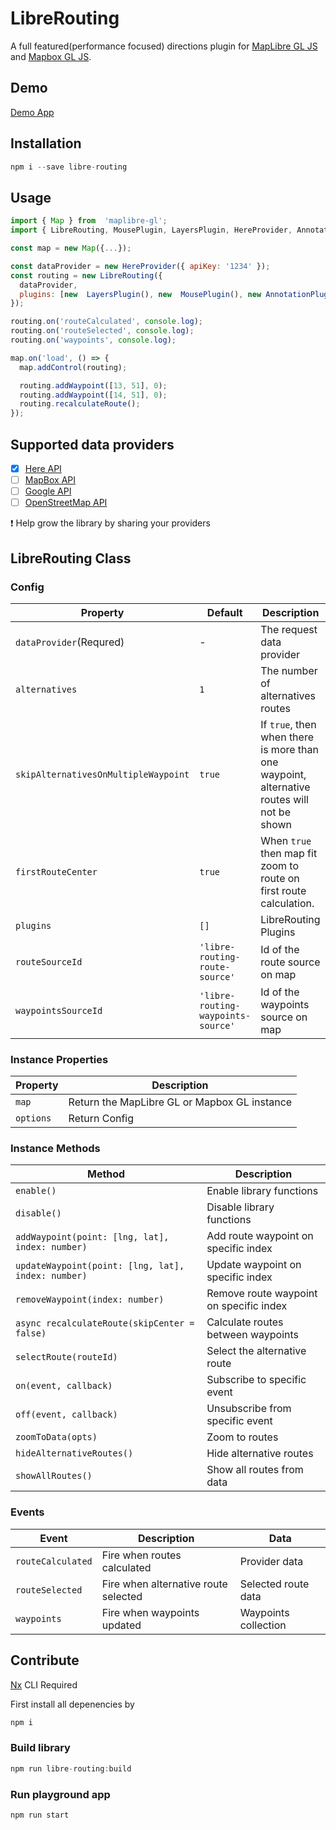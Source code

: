 # LibreRouting

A full featured(performance focused) directions plugin for [MapLibre GL JS](https://github.com/maplibre/maplibre-gl-js) and [Mapbox GL JS](https://github.com/mapbox/mapbox-gl-js).

## Demo

[Demo App](https://marucjmar.github.io/libre-routing/)

## Installation

```js
npm i --save libre-routing
```

## Usage

```js
import { Map } from  'maplibre-gl';
import { LibreRouting, MousePlugin, LayersPlugin, HereProvider, AnnotationPlugin } from  'libre-routing';

const map = new Map({...});

const dataProvider = new HereProvider({ apiKey: '1234' });
const routing = new LibreRouting({
  dataProvider,
  plugins: [new  LayersPlugin(), new  MousePlugin(), new AnnotationPlugin()],
});

routing.on('routeCalculated', console.log);
routing.on('routeSelected', console.log);
routing.on('waypoints', console.log);

map.on('load', () => {
  map.addControl(routing);

  routing.addWaypoint([13, 51], 0);
  routing.addWaypoint([14, 51], 0);
  routing.recalculateRoute();
});
```

## Supported data providers

- [x] [Here API](https://www.here.com/)
- [ ] [MapBox API](https://docs.mapbox.com/help/glossary/directions-api/)
- [ ] [Google API](https://developers.google.com/maps/documentation/directions/overview)
- [ ] [OpenStreetMap API](https://wiki.openstreetmap.org/wiki/Routing)

:exclamation: Help grow the library by sharing your providers

## LibreRouting Class

### Config

| Property                             | Default                            | Description                                                                                |
| ------------------------------------ | ---------------------------------- | ------------------------------------------------------------------------------------------ |
| `dataProvider`(Requred)              | -                                  | The request data provider                                                                  |
| `alternatives`                       | `1`                                | The number of alternatives routes                                                          |
| `skipAlternativesOnMultipleWaypoint` | `true`                             | If `true`, then when there is more than one waypoint, alternative routes will not be shown |
| `firstRouteCenter`                   | `true`                             | When `true` then map fit zoom to route on first route calculation.                         |
| `plugins`                            | `[]`                               | LibreRouting Plugins                                                                       |
| `routeSourceId`                      | `'libre-routing-route-source'`     | Id of the route source on map                                                              |
| `waypointsSourceId`                  | `'libre-routing-waypoints-source'` | Id of the waypoints source on map                                                          |

### Instance Properties

| Property  | Description                                  |
| --------- | -------------------------------------------- |
| `map`     | Return the MapLibre GL or Mapbox GL instance |
| `options` | Return Config                                |

### Instance Methods

| Method                                             | Description                             |
| -------------------------------------------------- | --------------------------------------- |
| `enable()`                                         | Enable library functions                |
| `disable()`                                        | Disable library functions               |
| `addWaypoint(point: [lng, lat], index: number)`    | Add route waypoint on specific index    |
| `updateWaypoint(point: [lng, lat], index: number)` | Update waypoint on specific index       |
| `removeWaypoint(index: number)`                    | Remove route waypoint on specific index |
| `async recalculateRoute(skipCenter = false)`       | Calculate routes between waypoints      |
| `selectRoute(routeId)`                             | Select the alternative route            |
| `on(event, callback)`                              | Subscribe to specific event             |
| `off(event, callback)`                             | Unsubscribe from specific event         |
| `zoomToData(opts)`                                 | Zoom to routes                          |
| `hideAlternativeRoutes()`                          | Hide alternative routes                 |
| `showAllRoutes()`                                  | Show all routes from data               |

### Events

| Event             | Description                          | Data                 |
| ----------------- | ------------------------------------ | -------------------- |
| `routeCalculated` | Fire when routes calculated          | Provider data        |
| `routeSelected`   | Fire when alternative route selected | Selected route data  |
| `waypoints`       | Fire when waypoints updated          | Waypoints collection |

## Contribute

[Nx](https://nx.dev/using-nx/nx-cli) CLI Required

First install all depenencies by

```js
npm i
```

### Build library

```js
npm run libre-routing:build
```

### Run playground app

```js
npm run start
```
